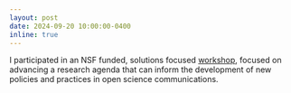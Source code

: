 ```yaml
---
layout: post
date: 2024-09-20 10:00:00-0400
inline: true
---
```

I participated in an NSF funded, solutions focused [workshop](https://access-to-science.pubpub.org/pub/httpsaccess-to-sciencepubpuborgpubkusmz439/release/37), focused on advancing a research agenda that can inform the development of new policies and practices in open science communications.